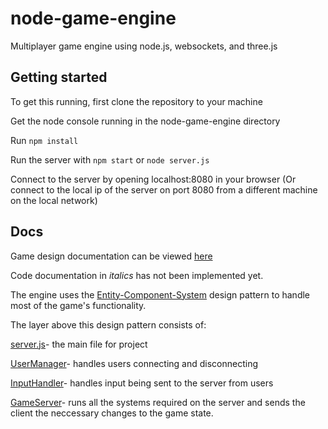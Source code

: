 # node-game-engine

Multiplayer game engine using node.js, websockets, and three.js

## Getting started

To get this running, first clone the repository to your machine

Get the node console running in the node-game-engine directory

Run `npm install`

Run the server with `npm start` or `node server.js`

Connect to the server by opening localhost:8080 in your browser
(Or connect to the local ip of the server on port 8080 from a different machine on the local network)

## Docs

Game design documentation can be viewed [here]()

Code documentation in *italics* has not been implemented yet.

The engine uses the [Entity-Component-System](docs/Entity-Component-System.md) design pattern to handle most of the game's functionality.

The layer above this design pattern consists of:

[server.js](docs/server.md)- the main file for project 

[UserManager](docs/UserManager.md)- handles users connecting and disconnecting

[InputHandler](docs/InputHandler.md)- handles input being sent to the server from users

[GameServer](docs/GameServer.md)- runs all the systems required on the server and sends the client the neccessary changes to the game state.
